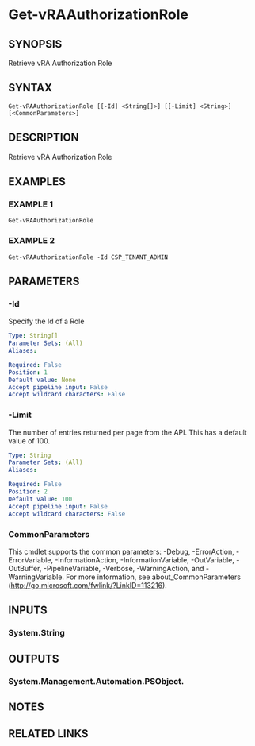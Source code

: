 # Get-vRAAuthorizationRole

## SYNOPSIS
Retrieve vRA Authorization Role

## SYNTAX

```
Get-vRAAuthorizationRole [[-Id] <String[]>] [[-Limit] <String>] [<CommonParameters>]
```

## DESCRIPTION
Retrieve vRA Authorization Role

## EXAMPLES

### EXAMPLE 1
```
Get-vRAAuthorizationRole
```

### EXAMPLE 2
```
Get-vRAAuthorizationRole -Id CSP_TENANT_ADMIN
```

## PARAMETERS

### -Id
Specify the Id of a Role

```yaml
Type: String[]
Parameter Sets: (All)
Aliases:

Required: False
Position: 1
Default value: None
Accept pipeline input: False
Accept wildcard characters: False
```

### -Limit
The number of entries returned per page from the API.
This has a default value of 100.

```yaml
Type: String
Parameter Sets: (All)
Aliases:

Required: False
Position: 2
Default value: 100
Accept pipeline input: False
Accept wildcard characters: False
```

### CommonParameters
This cmdlet supports the common parameters: -Debug, -ErrorAction, -ErrorVariable, -InformationAction, -InformationVariable, -OutVariable, -OutBuffer, -PipelineVariable, -Verbose, -WarningAction, and -WarningVariable.
For more information, see about_CommonParameters (http://go.microsoft.com/fwlink/?LinkID=113216).

## INPUTS

### System.String

## OUTPUTS

### System.Management.Automation.PSObject.

## NOTES

## RELATED LINKS
